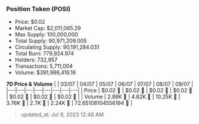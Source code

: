 
  ### Position Token (POSI)
  - Price: $0.02
  - Market Cap: $2,011,065.29
  - Max Supply: 100,000,000
  - Total Supply: 90,971,209.005
  - Circulating Supply: 90,191,284.031
  - Total Burn: 779,924.974
  - Holders: 732,957
  - Transactions: 5,711,004
  - Volume: $391,986,416.16

  **7D Price & Volume**
  | | 03&#x2F;07 | 04&#x2F;07 | 05&#x2F;07 | 06&#x2F;07 | 07&#x2F;07 | 08&#x2F;07 | 09&#x2F;07 |
  |---|---|---|---|---|---|---|---|
  | Price | $0.02 🔻 | $0.02 🔻 | $0.02 🔻 | $0.02 🚀 | $0.02 🚀 | $0.02 🚀 | $0.02 🔻 |
  | Volume | 2.88K 🚀 | 4.82K 🚀 | 10.25K 🚀 | 3.76K 🔻 | 2.7K 🔻 | 2.24K 🔻 | 72.65108104556194 🔻 |

  > updated_at: Jul 9, 2023 12:48 AM
